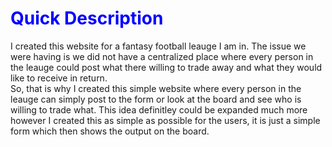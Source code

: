 <h1 style="color:blue">Quick Description</h1>
<div>I created this website for a fantasy football leauge I am in. The issue we were having is we did not have a centralized place where every person in the leauge could post what there willing to trade away and what they would like to receive in return. </div>

<div>So, that is why I created this simple website where every person in the leauge can simply post to the form or look at the board and see who is willing to trade what. This idea definitley could be expanded much more however I created this as simple as possible for the users, it is just a simple form which then shows the output on the board.</div>

